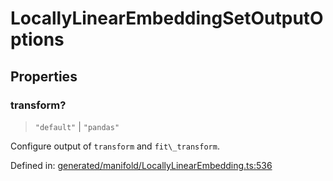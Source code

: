 # LocallyLinearEmbeddingSetOutputOptions

## Properties

### transform?

> `"default"` \| `"pandas"`

Configure output of `transform` and `fit\_transform`.

Defined in:  [generated/manifold/LocallyLinearEmbedding.ts:536](https://github.com/transitive-bullshit/scikit-learn-ts/blob/b59c1ff/packages/sklearn/src/generated/manifold/LocallyLinearEmbedding.ts#L536)
